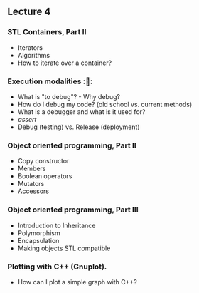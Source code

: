 ## Lecture 4

### STL Containers, Part II
- Iterators
- Algorithms
- How to iterate over a container?

### Execution modalities ::bug::
- What is "to debug"? - Why debug? 
- How do I debug my code? (old school vs. current methods)
- What is a debugger and what is it used for?
- *assert*
- Debug (testing) vs. Release (deployment)

### Object oriented programming, Part II
- Copy constructor
- Members
- Boolean operators
- Mutators
- Accessors

### Object oriented programming, Part III
- Introduction to Inheritance
- Polymorphism 
- Encapsulation 
- Making objects STL compatible

### Plotting with C++ (Gnuplot). 
- How can I plot a simple graph with C++?




